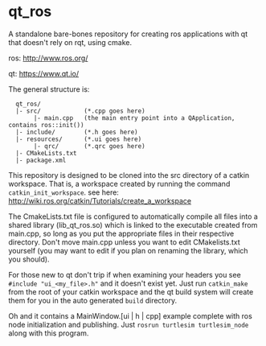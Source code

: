 # qt_ros
A standalone bare-bones repository for creating ros applications with qt that doesn't rely on rqt, using cmake.

ros: http://www.ros.org/

qt:  https://www.qt.io/

The general structure is:

```
  qt_ros/
  |- src/            (*.cpp goes here)
       |- main.cpp   (the main entry point into a QApplication, contains ros::init())
  |- include/        (*.h goes here)
  |- resources/      (*.ui goes here)
       |- qrc/       (*.qrc goes here)
  |- CMakeLists.txt
  |- package.xml
```

This repository is designed to be cloned into the src directory of a catkin
workspace. That is, a workspace created by running the command `catkin_init_workspace`.
see here: http://wiki.ros.org/catkin/Tutorials/create_a_workspace

The CmakeLists.txt file is configured to automatically compile all files
into a shared library (lib_qt_ros.so) which is linked to the executable created
from main.cpp, so long as you put the appropriate files in their respective directory.
Don't move main.cpp unless you want to edit CMakelists.txt yourself
(you may want to edit if you plan on renaming the library, which you should).

For those new to qt don't trip if when examining your headers you see `#include "ui_<my_file>.h"`
and it doesn't exist yet. Just run `catkin_make` from the root of your catkin workspace and
the qt build system will create them for you in the auto generated `build` directory.

Oh and it contains a MainWindow.[ui | h | cpp] example complete with ros node initialization
and publishing. Just `rosrun turtlesim turtlesim_node` along with this program.
